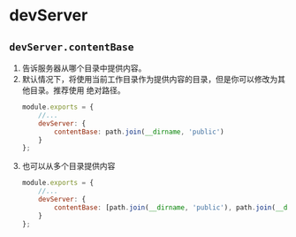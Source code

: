 # devServer



## `devServer.contentBase`
1. 告诉服务器从哪个目录中提供内容。
2. 默认情况下，将使用当前工作目录作为提供内容的目录，但是你可以修改为其他目录。推荐使用
绝对路径。
    ```js
    module.exports = {
        //...
        devServer: {
            contentBase: path.join(__dirname, 'public')
        }
    };
    ```
3. 也可以从多个目录提供内容
    ```js
    module.exports = {
        //...
        devServer: {
            contentBase: [path.join(__dirname, 'public'), path.join(__dirname, 'assets')]
        }
    };
    ```
